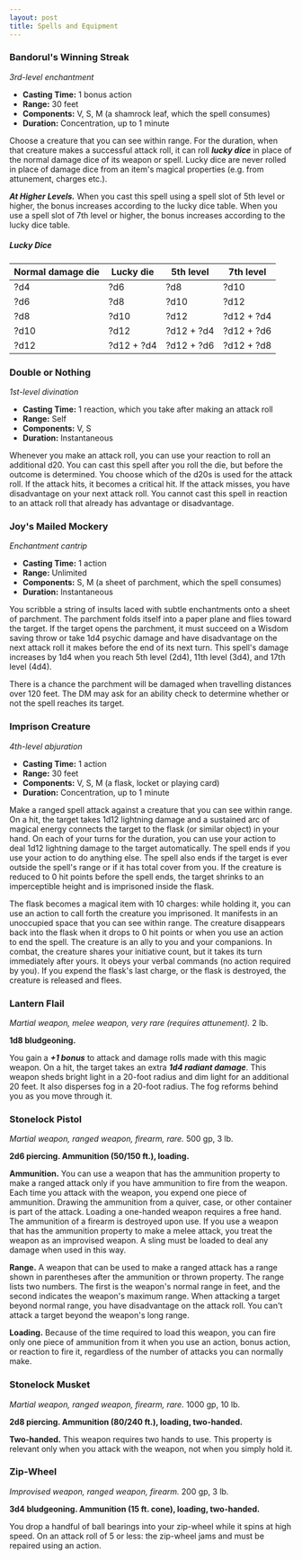 ```yaml
---
layout: post
title: Spells and Equipment
---
```


### Bandorul's Winning Streak

*3rd-level enchantment*

- **Casting Time:** 1 bonus action
- **Range:** 30 feet
- **Components:** V, S, M (a shamrock leaf, which the spell consumes)
- **Duration:** Concentration, up to 1 minute

Choose a creature that you can see within range. For the duration, when that creature makes a successful attack roll, it can roll ***lucky dice*** in place of the normal damage dice of its weapon or spell. Lucky dice are never rolled in place of damage dice from an item's magical properties (e.g. from attunement, charges etc.).

***At Higher Levels.*** When you cast this spell using a spell slot of 5th level or higher, the bonus increases according to the lucky dice table. When you use a spell slot of 7th level or higher, the bonus increases according to the lucky dice table.

##### **Lucky Dice**

| Normal damage die | Lucky die  | 5th level  | 7th level  |
| ----------------- | ---------- | ---------- | ---------- |
| ?d4               | ?d6        | ?d8        | ?d10       |
| ?d6               | ?d8        | ?d10       | ?d12       |
| ?d8               | ?d10       | ?d12       | ?d12 + ?d4 |
| ?d10              | ?d12       | ?d12 + ?d4 | ?d12 + ?d6 |
| ?d12              | ?d12 + ?d4 | ?d12 + ?d6 | ?d12 + ?d8 |

### Double or Nothing

*1st-level divination*

- **Casting Time:** 1 reaction, which you take after making an attack roll
- **Range:** Self
- **Components:** V, S
- **Duration:** Instantaneous

Whenever you make an attack roll, you can use your reaction to roll an additional d20. You can cast this spell after you roll the die, but before the outcome is determined. You choose which of the d20s is used for the attack roll. If the attack hits, it becomes a critical hit. If the attack misses, you have disadvantage on your next attack roll. You cannot cast this spell in reaction to an attack roll that already has advantage or disadvantage.

### Joy's Mailed Mockery

*Enchantment cantrip*

- **Casting Time:** 1 action
- **Range:** Unlimited
- **Components:** S, M (a sheet of parchment, which the spell consumes)
- **Duration:** Instantaneous

You scribble a string of insults laced with subtle enchantments onto a sheet of parchment. The parchment folds itself into a paper plane and flies toward the target. If the target opens the parchment, it must succeed on a Wisdom saving throw or take 1d4 psychic damage and have disadvantage on the next attack roll it makes before the end of its next turn. This spell's damage increases by 1d4 when you reach 5th level (2d4), 11th level (3d4), and 17th level (4d4).

There is a chance the parchment will be damaged when travelling distances over 120 feet. The DM may ask for an ability check to determine whether or not the spell reaches its target.

### Imprison Creature

*4th-level abjuration*

- **Casting Time:** 1 action
- **Range:** 30 feet
- **Components:** V, S, M (a flask, locket or playing card)
- **Duration:** Concentration, up to 1 minute

Make a ranged spell attack against a creature that you can see within range. On a hit, the target takes 1d12 lightning damage and a sustained arc of magical energy connects the target to the flask (or similar object) in your hand. On each of your turns for the duration, you can use your action to deal 1d12 lightning damage to the target automatically. The spell ends if you use your action to do anything else. The spell also ends if the target is ever outside the spell's range or if it has total cover from you. If the creature is reduced to 0 hit points before the spell ends, the target shrinks to an imperceptible height and is imprisoned inside the flask.

The flask becomes a magical item with 10 charges: while holding it, you can use an action to call forth the creature you imprisoned. It manifests in an unoccupied space that you can see within range. The creature disappears back into the flask when it drops to 0 hit points or when you use an action to end the spell. The creature is an ally to you and your companions. In combat, the creature shares your initiative count, but it takes its turn immediately after yours. It obeys your verbal commands (no action required by you). If you expend the flask's last charge, or the flask is destroyed, the creature is released and flees.

### Lantern Flail

*Martial weapon, melee weapon, very rare (requires attunement).* 2 lb.

**1d8 bludgeoning.**

You gain a ***+1 bonus*** to attack and damage rolls made with this magic weapon. On a hit, the target takes an extra ***1d4 radiant damage***. This weapon sheds bright light in a 20-foot radius and dim light for an additional 20 feet. It also disperses fog in a 20-foot radius. The fog reforms behind you as you move through it.

### Stonelock Pistol

*Martial weapon, ranged weapon, firearm, rare.* 500 gp, 3 lb.

**2d6 piercing. Ammunition (50/150 ft.), loading.**

**Ammunition.** You can use a weapon that has the ammunition property to make a ranged attack only if you have ammunition to fire from the weapon. Each time you attack with the weapon, you expend one piece of ammunition. Drawing the ammunition from a quiver, case, or other container is part of the attack. Loading a one-handed weapon requires a free hand. The ammunition of a firearm is destroyed upon use. If you use a weapon that has the ammunition property to make a melee attack, you treat the weapon as an improvised weapon. A sling must be loaded to deal any damage when used in this way.

**Range.** A weapon that can be used to make a ranged attack has a range shown in parentheses after the ammunition or thrown property. The range lists two numbers. The first is the weapon's normal range in feet, and the second indicates the weapon's maximum range. When attacking a target beyond normal range, you have disadvantage on the attack roll. You can't attack a target beyond the weapon's long range.

**Loading.** Because of the time required to load this weapon, you can fire only one piece of ammunition from it when you use an action, bonus action, or reaction to fire it, regardless of the number of attacks you can normally make.

### Stonelock Musket

*Martial weapon, ranged weapon, firearm, rare.* 1000 gp, 10 lb.

**2d8 piercing. Ammunition (80/240 ft.), loading, two-handed.**

**Two-handed.** This weapon requires two hands to use. This property is relevant only when you attack with the weapon, not when you simply hold it.

### Zip-Wheel

*Improvised weapon, ranged weapon, firearm.* 200 gp, 3 lb.

**3d4 bludgeoning. Ammunition (15 ft. cone), loading, two-handed.**

You drop a handful of ball bearings into your zip-wheel while it spins at high speed. On an attack roll of 5 or less: the zip-wheel jams and must be repaired using an action.
